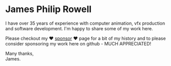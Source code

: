 # James Philip Rowell

I have over 35 years of experience with computer animation, vfx production and software development.
I'm happy to share some of my work here. 

Please checkout my ❤️ [sponsor](https://github.com/sponsors/jrowellfx) ❤️ page for a bit of my history
and to please consider sponsoring my work here on github - MUCH APPRECIATED!

Many thanks,  
James.

<!--
**jrowellfx/jrowellfx** is a ✨ _special_ ✨ repository because its `README.md` (this file) appears on your GitHub profile.

Here are some ideas to get you started:

- 🔭 I’m currently working on ...
- 🌱 I’m currently learning ...
- 👯 I’m looking to collaborate on ...
- 🤔 I’m looking for help with ...
- 💬 Ask me about ...
- 📫 How to reach me: ...
- 😄 Pronouns: ...
- ⚡ Fun fact: ...
-->
